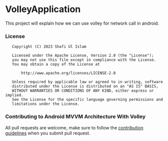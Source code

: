 # VolleyApplication
This project will explain how we can use volley for network call in android. 


### License
```
   Copyright (C) 2023 Shafi Ul Islam

   Licensed under the Apache License, Version 2.0 (the "License");
   you may not use this file except in compliance with the License.
   You may obtain a copy of the License at

       http://www.apache.org/licenses/LICENSE-2.0

   Unless required by applicable law or agreed to in writing, software
   distributed under the License is distributed on an "AS IS" BASIS,
   WITHOUT WARRANTIES OR CONDITIONS OF ANY KIND, either express or implied.
   See the License for the specific language governing permissions and
   limitations under the License.
```

### Contributing to Android MVVM Architecture With Volley
All pull requests are welcome, make sure to follow the [contribution guidelines](CONTRIBUTING.md)
when you submit pull request.
